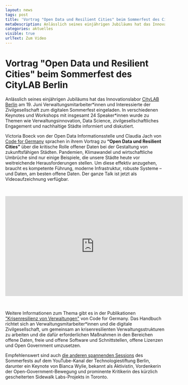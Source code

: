 ```yaml
---
layout: news
tags: post
title: 'Vortrag "Open Data und Resilient Cities" beim Sommerfest des CityLAB Berlin'
metaDescription: Anlässlich seines einjährigen Jubiläums hat das Innovationslabor CityLAB Berlin am 19. Juni Verwaltungsmitarbeiter*innen und Interessierte der Zivilgesellschaft zum digitalen Sommerfest eingeladen. Die ODIS war mit einem Votrag zum Thema “Open Data und Resilient Cities” dabei. Sehen Sie sich hier den Votrag an.
categories: aktuelles
visible: true
urlText: Zum Video
---
```


# Vortrag "Open Data und Resilient Cities" beim Sommerfest des CityLAB Berlin

Anlässlich seines einjährigen Jubiläums hat das Innovationslabor [CityLAB Berlin](https://www.citylab-berlin.org) am 19. Juni Verwaltungsmitarbeiter\*innen und Interessierte der Zivilgesellschaft zum digitalen Sommerfest eingeladen. In verschiedenen Keynotes und Workshops mit insgesamt 24 Speaker\*innen wurde zu Themen wie Verwaltungsinnovation, Data Science, zivilgesellschaftliches Engagement und nachhaltige Städte informiert und diskutiert.

Victoria Boeck von der Open Data Informationsstelle und Claudia Jach von [Code for Germany](https://www.codefor.de) sprachen in ihrem Vortrag zu **“Open Data und Resilient Cities”** über die kritische Rolle offener Daten bei der Gestaltung von zukunftsfähigen Städten. Pandemien, Klimawandel und wirtschaftliche Umbrüche sind nur einige Beispiele, die unsere Städte heute vor weitreichende Herausforderungen stellen. Um diese effektiv anzugehen, braucht es kompetente Führung, moderne Infrastruktur, robuste Systeme – und Daten, am besten offene Daten. Der ganze Talk ist jetzt als Videoaufzeichnung verfügbar.

<br>
<p style="text-align: center;">
<iframe width="560" height="315" src="https://www.youtube.com/embed/MBV6ASWoY3Q" frameborder="0" allow="accelerometer; autoplay; encrypted-media; gyroscope; picture-in-picture" allowfullscreen></iframe>
</p>
<br>

Weitere Informationen zum Thema gibt es in der Publikationen ["Krisenresilienz von Verwaltungen"](https://codefor.de/documents/Handbuch-Krisenresilienz.pdf) von Code for Germany. Das Handbuch richtet sich an Verwaltungsmitarbeiter\*innen und die digitale Zivilgesellschaft, um gemeinsam an krisenresilienten Verwaltungsstrukturen zu arbeiten und die dafür erforderlichen Maßnahmen in den Bereichen offene Daten, freie und offene Software und Schnittstellen, offene Lizenzen und Open Government umzusetzen.

Empfehlenswert sind auch [die anderen spannenden Sessions](https://www.youtube.com/results?search_query=CityLAB+Berlin&sp=EiG4AQHCARtDaElKWXlYU21kTlBxRWNSSng4SkNOVmxaZjA%253D) des Sommerfests auf dem YouTube-Kanal der Technologiestiftung Berlin, darunter ein Keynote von Bianca Wylie, bekannt als Aktivistin, Vordenkerin der Open-Government-Bewegung und prominente Kritikerin des kürzlich gescheiterten Sidewalk Labs-Projekts in Toronto.
